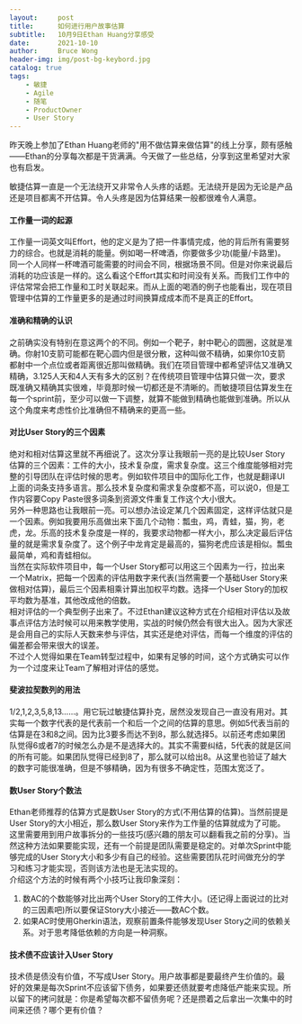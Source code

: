```yaml
---
layout:     post
title:      如何进行用户故事估算 
subtitle:   10月9日Ethan Huang分享感受
date:       2021-10-10
author:     Bruce Wong
header-img: img/post-bg-keybord.jpg
catalog: true
tags:
    - 敏捷
    - Agile
    - 随笔
    - ProductOwner
    - User Story
---
```


昨天晚上参加了Ethan Huang老师的"用不做估算来做估算"的线上分享，颇有感触——Ethan的分享每次都是干货满满。今天做了一些总结，分享到这里希望对大家也有启发。  

敏捷估算一直是一个无法绕开又非常令人头疼的话题。无法绕开是因为无论是产品还是项目都离不开估算。令人头疼是因为估算结果一般都很难令人满意。   

#### 工作量一词的起源  
工作量一词英文叫Effort，他的定义是为了把一件事情完成，他的背后所有需要努力的综合。也就是消耗的能量。例如喝一杯啤酒，你要做多少功(能量/卡路里)。同一个人同样一杯啤酒可能需要的时间会不同，根据场景不同。但是对你来说最后消耗的功应该是一样的。这么看这个Effort其实和时间没有关系。而我们工作中的评估常常会把工作量和工时关联起来。而从上面的喝酒的例子也能看出，现在项目管理中估算的工作量更多的是通过时间换算成成本而不是真正的Effort。  

#### 准确和精确的认识  
之前确实没有特别在意这两个的不同。例如一个靶子，射中靶心的圆圈，这就是准确。你射10支箭可能都在靶心圆内但是很分散，这种叫做不精确，如果你10支箭都射中一个点位或者距离很近那叫做精确。我们在项目管理中都希望评估又准确又精确，3.125人天和4人天有多大的区别？在传统项目管理中估算只做一次，要求既准确又精确其实很难，毕竟那时候一切都还是不清晰的。而敏捷项目估算发生在每一个sprint前，至少可以做一下调整，就算不能做到精确也能做到准确。所以从这个角度来考虑性价比准确但不精确来的更高一些。  

#### 对比User Story的三个因素  
绝对和相对估算这里就不再细说了。这次分享让我眼前一亮的是比较User Story估算的三个因素：工件的大小，技术复杂度，需求复杂度。这三个维度能够相对完整的引导团队在评估时候的思考。例如软件项目中的国际化工作，也就是翻译UI上面的词条支持多语言。那么技术复杂度和需求复杂度都不高，可以说0，但是工作内容要Copy Paste很多词条到资源文件重复工作这个大小很大。  
另外一种思路也让我眼前一亮。可以想办法设定某几个因素固定，这样评估就只是一个因素。例如我要用乐高做出来下面几个动物：瓢虫，鸡，青蛙，猫，狗，老虎，龙。乐高的技术复杂度是一样的，我要求动物都一样大小，那么决定最后评估量的就是需求复杂度了。这个例子中龙肯定是最高的，猫狗老虎应该是相似。瓢虫最简单，鸡和青蛙相似。  
当然在实际软件项目中，每一个User Story都可以用这三个因素为一行，拉出来一个Matrix，把每一个因素的评估用数字来代表(当然需要一个基础User Story来做相对估算)，最后三个因素相乘计算出加权平均数。选择一个User Story的加权平均数为基准，其他改成他的倍数。  
相对评估的一个典型例子出来了。不过Ethan建议这种方式在介绍相对评估以及故事点评估方法时候可以用来教学使用，实战的时候仍然会有很大出入。因为大家还是会用自己的实际人天数来参与评估，其实还是绝对评估，而每一个维度的评估的偏差都会带来很大的误差。  
不过个人觉得如果在Team转型过程中，如果有足够的时间，这个方式确实可以作为一个过度来让Team了解相对评估的感觉。  

#### 斐波拉契数列的用法  
1/2,1,2,3,5,8,13......。用它玩过敏捷估算扑克，居然没发现自己一直没有用对。其实每一个数字代表的是代表前一个和后一个之间的估算的意思。例如5代表当前的估算是在3和8之间。因为比3要多而达不到8，那么就选择5。以前还考虑如果团队觉得6或者7的时候怎么办是不是选择大的。其实不需要纠结，5代表的就是区间的所有可能。如果团队觉得已经到8了，那么就可以给出8。从这里也验证了越大的数字可能很准确，但是不够精确，因为有很多不确定性，范围太宽泛了。  

#### 数User Story个数法  
Ethan老师推荐的估算方式是数User Story的方式(不用估算的估算)。当然前提是User Story的大小相近，那么数User Story来作为工作量的估算就成为了可能。这里需要用到用户故事拆分的一些技巧(感兴趣的朋友可以翻看我之前的分享)。当然这种方法如果要能实现，还有一个前提是团队需要是稳定的。对单次Sprint中能够完成的User Story大小和多少有自己的经验。这些需要团队花时间做充分的学习和练习才能实现，否则该方法也是无法实现的。  
介绍这个方法的时候有两个小技巧让我印象深刻：
1. 数AC的个数能够对比出两个User Story的工件大小。(还记得上面说过的比对的三因素吧)所以要保证Story大小接近——数AC个数。  
2. 如果AC时使用Gherkin语法，观察前置条件能够发现User Story之间的依赖关系。对于思考降低依赖的方向是一种洞察。  

#### 技术债不应该计入User Story  
技术债是债没有价值，不写成User Story。用户故事都是要最终产生价值的。最好的效果是每次Sprint不应该留下债务，如果要还债就要考虑降低产能来实现。所以留下的拷问就是：你是希望每次都不留债务呢？还是攒着之后拿出一次集中的时间来还债？哪个更有价值？  
